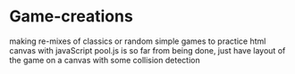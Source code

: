 # Game-creations
making re-mixes of classics or random simple games to practice html canvas with javaScript
pool.js is so far from being done, just have layout of the game on a canvas with some collision detection
